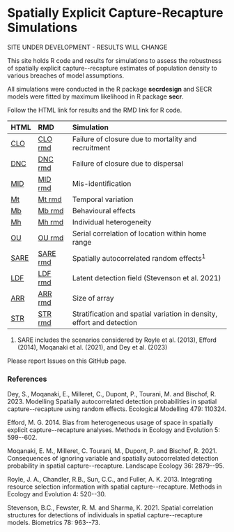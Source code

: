 # Spatially Explicit Capture-Recapture Simulations

SITE UNDER DEVELOPMENT - RESULTS WILL CHANGE

This site holds R code and results for simulations to assess the robustness of spatially explicit capture--recapture estimates of population density to various breaches of model assumptions.

All simulations were conducted in the R package **secrdesign** and SECR models were fitted by maximum likelihood in R package **secr**.

Follow the HTML link for results and the RMD link for R code.

| HTML | RMD | Simulation| 
|:-|:--|:--------------------|
| [CLO]  | [CLO rmd]  | Failure of closure due to mortality and recruitment |
| [DNC]  | [DNC rmd]  | Failure of closure due to dispersal |
| [MID]  | [MID rmd]  | Mis-identification |
| [Mt]   | [Mt rmd]   | Temporal variation |
| [Mb]   | [Mb rmd]   | Behavioural effects |
| [Mh]   | [Mh rmd]   | Individual heterogeneity |
| [OU]   | [OU rmd]   | Serial correlation of location within home range |
| [SARE] | [SARE rmd] | Spatially autocorrelated random effects<sup>1</sup> |
| [LDF]  | [LDF rmd]  | Latent detection field (Stevenson et al. 2021) |
| [ARR]  | [ARR rmd]  | Size of array |
| [STR]  | [STR rmd]  | Stratification and spatial variation in density, effort and detection |

1. SARE includes the scenarios considered by Royle et al. (2013), Efford (2014), Moqanaki et al. (2021), and Dey et al. (2023)

Please report Issues on this GitHub page. 

### References

Dey, S., Moqanaki, E., Milleret, C., Dupont, P., Tourani, M. and Bischof, R. 2023. Modelling Spatially autocorrelated detection probabilities in spatial capture--recapture using random effects. Ecological Modelling 479: 110324.

Efford, M. G. 2014. Bias from heterogeneous usage of space in spatially explicit capture--recapture analyses. Methods in Ecology and Evolution 5: 599--602.

Moqanaki, E. M., Milleret, C. Tourani, M., Dupont, P. and Bischof, R. 2021. Consequences of ignoring variable and spatially autocorrelated detection probability in spatial capture--recapture. Landscape Ecology 36: 2879--95. 

Royle, J. A., Chandler, R.B., Sun, C.C., and Fuller, A. K. 2013. Integrating resource selection information with spatial capture--recapture. Methods in Ecology and Evolution 4: 520--30.

Stevenson, B.C., Fewster, R. M. and Sharma, K. 2021. Spatial correlation structures for detections of individuals in spatial capture--recapture models. Biometrics 78: 963--73.

[CLO]: https://htmlpreview.github.io/?https://github.com/MurrayEfford/secr-simulations/blob/main/CLO/secr-simulations-CLO.html
[DNC]: https://htmlpreview.github.io/?https://github.com/MurrayEfford/secr-simulations/blob/main/DNC/secr-simulations-DNC.html
[MID]: https://htmlpreview.github.io/?https://github.com/MurrayEfford/secr-simulations/blob/main/MID/secr-simulations-MID.html
[LDF]: https://htmlpreview.github.io/?https://github.com/MurrayEfford/secr-simulations/blob/main/LDF/secr-simulations-LDF.html
[Mb]: https://htmlpreview.github.io/?https://github.com/MurrayEfford/secr-simulations/blob/main/Mb/secr-simulations-Mb.html
[Mt]: https://htmlpreview.github.io/?https://github.com/MurrayEfford/secr-simulations/blob/main/Mt/secr-simulations-Mt.html
[Mh]: https://htmlpreview.github.io/?https://github.com/MurrayEfford/secr-simulations/blob/main/Mh/secr-simulations-Mh.html
[OU]: https://htmlpreview.github.io/?https://github.com/MurrayEfford/secr-simulations/blob/main/OU/secr-simulations-OU.html
[SARE]: https://htmlpreview.github.io/?https://github.com/MurrayEfford/secr-simulations/blob/main/SARE/secr-simulations-SARE.html
[ARR]: https://htmlpreview.github.io/?https://github.com/MurrayEfford/secr-simulations/blob/main/ARR/secr-simulations-ARR.html
[STR]: https://htmlpreview.github.io/?https://github.com/MurrayEfford/secr-simulations/blob/main/STR/secr-simulations-STR.html

[CLO rmd]: CLO/secr-simulations-CLO.rmd
[DNC rmd]: DNC/secr-simulations-DNC.rmd
[MID rmd]: DNC/secr-simulations-MID.rmd
[LDF rmd]: LDF/secr-simulations-LDF.rmd
[Mb rmd]: Mb/secr-simulations-Mb.rmd
[Mt rmd]: Mt/secr-simulations-Mt.rmd
[Mh rmd]: Mh/secr-simulations-Mh.rmd
[OU rmd]: OU/secr-simulations-OU.rmd
[SARE rmd]: SARE/secr-simulations-SARE.rmd
[ARR rmd]: SARE/secr-simulations-ARR.rmd
[STR rmd]: STR/secr-simulations-STR.rmd
